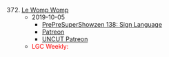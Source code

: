 372. [Le Womp Womp](https://linuxgamecast.com/2019/10/linuxgamecast-weekly-372-le-womp-womp/)
     * 2019-10-05
        * [PrePreSuperShowzen 138: Sign Language](https://www.patreon.com/posts/prepresupershowz-30546604)
        * [Patreon](https://www.patreon.com/posts/linuxgamecast-le-30546745)
        * [UNCUT Patreon](https://www.patreon.com/posts/linuxgamecast-30546658)
     * <span style="color:red">LGC Weekly:</span>
